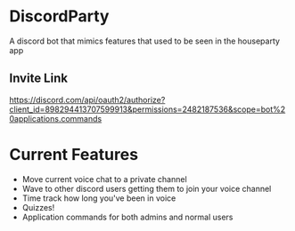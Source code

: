 # DiscordParty
A discord bot that mimics features that used to be seen in the houseparty app
## Invite Link
https://discord.com/api/oauth2/authorize?client_id=898294413707599913&permissions=2482187536&scope=bot%20applications.commands

# Current Features
* Move current voice chat to a private channel
* Wave to other discord users getting them to join your voice channel
* Time track how long you've been in voice
* Quizzes!
* Application commands for both admins and normal users